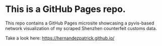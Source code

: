 # This is a GitHub Pages repo.

 This repo contains a GitHub Pages microsite showcasing a pyvis-based network visualization of my scraped Shenzhen counterfeit customs data.
 
 Take a look here: https://hernandezpatrick.github.io/
